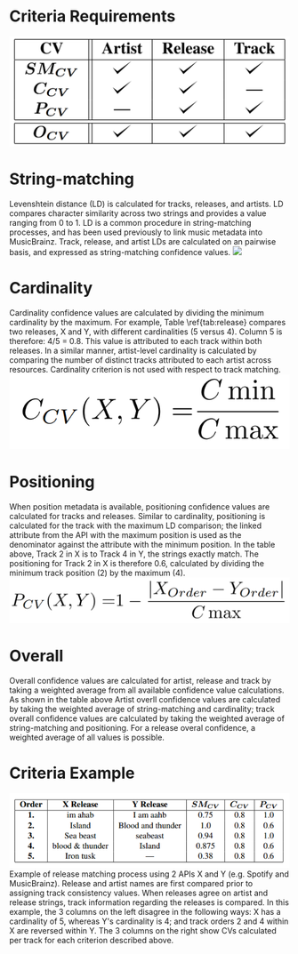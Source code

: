 # Criteria Requirements
![Screenshot](img/crit_table.png)

# String-matching
Levenshtein distance (LD) is calculated for tracks, releases, and artists. LD compares character similarity across two strings and provides a value ranging from 0 to 1. LD is a common procedure in string-matching processes, and has been used previously to link music metadata into MusicBrainz. Track, release, and artist LDs are calculated on an pairwise basis, and expressed as string-matching confidence values.
<img src="https://wikimedia.org/api/rest_v1/media/math/render/svg/f0a48ecfc9852c042382fdc33c19e11a16948e85">

# Cardinality
Cardinality confidence values are calculated by dividing the minimum cardinality by the maximum. For example, Table \ref{tab:release} compares two releases, X and Y, with different cardinalities (5 versus 4). Column 5 is therefore: 4/5 = 0.8. This value is attributed to each track within both releases. In a similar manner, artist-level cardinality is calculated by comparing the number of distinct tracks attributed to each artist across resources. Cardinality criterion is not used with respect to track matching.
![Screenshot](img/cardinality_eq.png)

# Positioning
When position metadata is available, positioning confidence values are calculated for tracks and releases. Similar to cardinality, positioning is calculated for the track with the maximum LD comparison; the linked attribute from the API with the maximum position is used as the denominator against the attribute with the minimum position. In the table above, Track 2 in X is to Track 4 in Y, the strings exactly match. The positioning for Track 2 in X is therefore 0.6, calculated by dividing the minimum track position (2) by the maximum (4).
![Screenshot](img/position_eq.png)

# Overall
Overall confidence values are calculated for artist, release and track by taking a weighted average from all available confidence value calculations. As shown in the table above Artist overll confidence values are calculated by taking the weighted average of string-matching and cardinality; track overall confidence values are calculated by taking the weighted average of string-matching and positioning. For a release overal confidence, a weighted average of all values is possible.

# Criteria Example
![Screenshot](img/release_ex.png)
Example of release matching process using 2 APIs X and Y (e.g. Spotify and MusicBrainz). Release and artist names are first compared prior to assigning track consistency values. When releases agree on artist and release strings, track information regarding the releases is compared. In this example, the 3 columns on the left disagree in the following ways: X has a cardinality of 5, whereas Y's cardinality is 4; and track orders 2 and 4 within X are reversed within Y. The 3 columns on the right show CVs calculated per track for each criterion described above. 